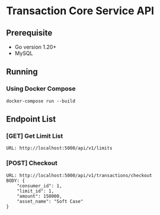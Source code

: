 # Transaction Core Service API

## Prerequisite
- Go version 1.20+
- MySQL

## Running
### Using Docker Compose
```
docker-compose run --build
```

## Endpoint List
### [GET] Get Limit List
```
URL: http://localhost:5000/api/v1/limits
```

### [POST] Checkout
```
URL: http://localhost:5000/api/v1/transactions/checkout
BODY: {
    "consumer_id": 1,
    "limit_id": 1,
    "amount": 150000,
    "asset_name": "Soft Case"
}
```
